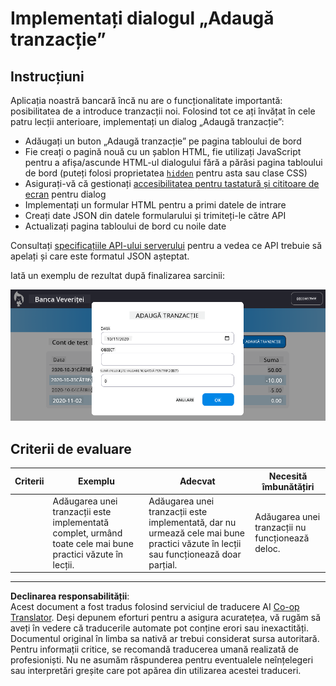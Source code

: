 <!--
CO_OP_TRANSLATOR_METADATA:
{
  "original_hash": "f23a868536c07da991b1d4e773161e25",
  "translation_date": "2025-08-28T07:38:42+00:00",
  "source_file": "7-bank-project/4-state-management/assignment.md",
  "language_code": "ro"
}
-->
# Implementați dialogul „Adaugă tranzacție”

## Instrucțiuni

Aplicația noastră bancară încă nu are o funcționalitate importantă: posibilitatea de a introduce tranzacții noi. 
Folosind tot ce ați învățat în cele patru lecții anterioare, implementați un dialog „Adaugă tranzacție”:

- Adăugați un buton „Adaugă tranzacție” pe pagina tabloului de bord
- Fie creați o pagină nouă cu un șablon HTML, fie utilizați JavaScript pentru a afișa/ascunde HTML-ul dialogului fără a părăsi pagina tabloului de bord (puteți folosi proprietatea [`hidden`](https://developer.mozilla.org/docs/Web/HTML/Global_attributes/hidden) pentru asta sau clase CSS)
- Asigurați-vă că gestionați [accesibilitatea pentru tastatură și cititoare de ecran](https://developer.paciellogroup.com/blog/2018/06/the-current-state-of-modal-dialog-accessibility/) pentru dialog
- Implementați un formular HTML pentru a primi datele de intrare
- Creați date JSON din datele formularului și trimiteți-le către API
- Actualizați pagina tabloului de bord cu noile date

Consultați [specificațiile API-ului serverului](../api/README.md) pentru a vedea ce API trebuie să apelați și care este formatul JSON așteptat.

Iată un exemplu de rezultat după finalizarea sarcinii:

![Captură de ecran care arată un exemplu de dialog „Adaugă tranzacție”](../../../../translated_images/dialog.93bba104afeb79f12f65ebf8f521c5d64e179c40b791c49c242cf15f7e7fab15.ro.png)

## Criterii de evaluare

| Criterii | Exemplu                                                                                          | Adecvat                                                                                                                | Necesită îmbunătățiri                        |
| -------- | ------------------------------------------------------------------------------------------------ | ---------------------------------------------------------------------------------------------------------------------- | --------------------------------------------|
|          | Adăugarea unei tranzacții este implementată complet, urmând toate cele mai bune practici văzute în lecții. | Adăugarea unei tranzacții este implementată, dar nu urmează cele mai bune practici văzute în lecții sau funcționează doar parțial. | Adăugarea unei tranzacții nu funcționează deloc. |

---

**Declinarea responsabilității**:  
Acest document a fost tradus folosind serviciul de traducere AI [Co-op Translator](https://github.com/Azure/co-op-translator). Deși depunem eforturi pentru a asigura acuratețea, vă rugăm să aveți în vedere că traducerile automate pot conține erori sau inexactități. Documentul original în limba sa nativă ar trebui considerat sursa autoritară. Pentru informații critice, se recomandă traducerea umană realizată de profesioniști. Nu ne asumăm răspunderea pentru eventualele neînțelegeri sau interpretări greșite care pot apărea din utilizarea acestei traduceri.
